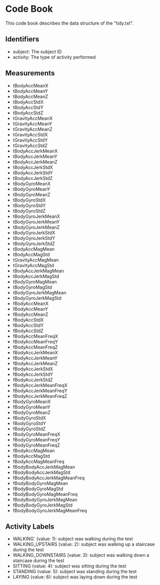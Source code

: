 # Code Book

This code book describes the data structure of the "tidy.txt".

## Identifiers

- subject:  The subject ID
- activity: The type of activity performed

## Measurements

- tBodyAccMeanX
- tBodyAccMeanY
- tBodyAccMeanZ
- tBodyAccStdX
- tBodyAccStdY
- tBodyAccStdZ
- tGravityAccMeanX
- tGravityAccMeanY
- tGravityAccMeanZ
- tGravityAccStdX
- tGravityAccStdY
- tGravityAccStdZ
- tBodyAccJerkMeanX
- tBodyAccJerkMeanY
- tBodyAccJerkMeanZ
- tBodyAccJerkStdX
- tBodyAccJerkStdY
- tBodyAccJerkStdZ
- tBodyGyroMeanX
- tBodyGyroMeanY
- tBodyGyroMeanZ
- tBodyGyroStdX
- tBodyGyroStdY
- tBodyGyroStdZ
- tBodyGyroJerkMeanX
- tBodyGyroJerkMeanY
- tBodyGyroJerkMeanZ
- tBodyGyroJerkStdX
- tBodyGyroJerkStdY
- tBodyGyroJerkStdZ
- tBodyAccMagMean
- tBodyAccMagStd
- tGravityAccMagMean
- tGravityAccMagStd
- tBodyAccJerkMagMean
- tBodyAccJerkMagStd
- tBodyGyroMagMean
- tBodyGyroMagStd
- tBodyGyroJerkMagMean
- tBodyGyroJerkMagStd
- fBodyAccMeanX
- fBodyAccMeanY
- fBodyAccMeanZ
- fBodyAccStdX
- fBodyAccStdY
- fBodyAccStdZ
- fBodyAccMeanFreqX
- fBodyAccMeanFreqY
- fBodyAccMeanFreqZ
- fBodyAccJerkMeanX
- fBodyAccJerkMeanY
- fBodyAccJerkMeanZ
- fBodyAccJerkStdX
- fBodyAccJerkStdY
- fBodyAccJerkStdZ
- fBodyAccJerkMeanFreqX
- fBodyAccJerkMeanFreqY
- fBodyAccJerkMeanFreqZ
- fBodyGyroMeanX
- fBodyGyroMeanY
- fBodyGyroMeanZ
- fBodyGyroStdX
- fBodyGyroStdY
- fBodyGyroStdZ
- fBodyGyroMeanFreqX
- fBodyGyroMeanFreqY
- fBodyGyroMeanFreqZ
- fBodyAccMagMean
- fBodyAccMagStd
- fBodyAccMagMeanFreq
- fBodyBodyAccJerkMagMean
- fBodyBodyAccJerkMagStd
- fBodyBodyAccJerkMagMeanFreq
- fBodyBodyGyroMagMean
- fBodyBodyGyroMagStd
- fBodyBodyGyroMagMeanFreq
- fBodyBodyGyroJerkMagMean
- fBodyBodyGyroJerkMagStd
- fBodyBodyGyroJerkMagMeanFreq

## Activity Labels

- WALKING` (value: 1): subject was walking during the test
- WALKING_UPSTAIRS (value: 2): subject was walking up a staircase during the test
- WALKING_DOWNSTAIRS (value: 3): subject was walking down a staircase during the test
- SITTING (value: 4): subject was sitting during the test
- STANDING (value: 5): subject was standing during the test
- LAYING (value: 6): subject was laying down during the test
